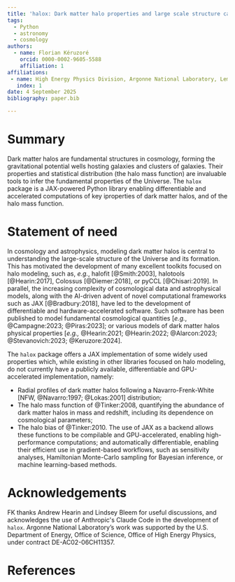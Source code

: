 ```yaml
---
title: 'halox: Dark matter halo properties and large scale structure calculations using JAX'
tags:
  - Python
  - astronomy
  - cosmology
authors:
  - name: Florian Kéruzoré
    orcid: 0000-0002-9605-5588
    affiliation: 1
affiliations:
 - name: High Energy Physics Division, Argonne National Laboratory, Lemont, IL 60439, USA
   index: 1
date: 4 September 2025
bibliography: paper.bib

---
```


# Summary

Dark matter halos are fundamental structures in cosmology, forming the gravitational potential wells hosting galaxies and clusters of galaxies.
Their properties and statistical distribution (the halo mass function) are invaluable tools to infer the fundamental properties of the Universe.
The `halox` package is a JAX-powered Python library enabling differentiable and accelerated computations of key iproperties of dark matter halos, and of the halo mass function.


# Statement of need

In cosmology and astrophysics, modeling dark matter halos is central to understanding the large-scale structure of the Universe and its formation.
This has motivated the development of many excellent toolkits focused on halo modeling, such as, *e.g.*, halofit [@Smith:2003], halotools [@Hearin:2017], Colossus [@Diemer:2018], or pyCCL [@Chisari:2019].
In parallel, the increasing complexity of cosmological data and astrophysical models, along with the AI-driven advent of novel computational frameworks such as JAX [@Bradbury:2018], have led to the development of differentiable and hardware-accelerated software.
Such software has been published to model fundamental cosmological quantities [*e.g.*, @Campagne:2023; @Piras:2023]; or various models of dark matter halos physical properties [*e.g.,* @Hearin:2021; @Hearin:2022; @Alarcon:2023; @Stevanovich:2023; @Keruzore:2024].

The `halox` package offers a JAX implementation of some widely used properties which, while existing in other libraries focused on halo modeling, do not currently have a publicly available, differentiable and GPU-accelerated implementation, namely:
- Radial profiles of dark matter halos following a Navarro-Frenk-White [NFW, @Navarro:1997; @Lokas:2001] distribution;
- The halo mass function of @Tinker:2008, quantifying the abundance of dark matter halos in mass and redshift, including its dependence on cosmological parameters;
- The halo bias of @Tinker:2010.
The use of JAX as a backend allows these functions to be compilable and GPU-accelerated, enabling high-performance computations; and automatically differentiable, enabling their efficient use in gradient-based workflows, such as sensitivity analyses, Hamiltonian Monte-Carlo sampling for Bayesian inference, or machine learning-based methods.

# Acknowledgements

FK thanks Andrew Hearin and Lindsey Bleem for useful discussions, and acknowledges the use of Anthropic's Claude Code in the development of `halox`.
Argonne National Laboratory’s work was supported by the U.S. Department of Energy, Office of Science, Office of High Energy Physics, under contract DE-AC02-06CH11357.

# References

